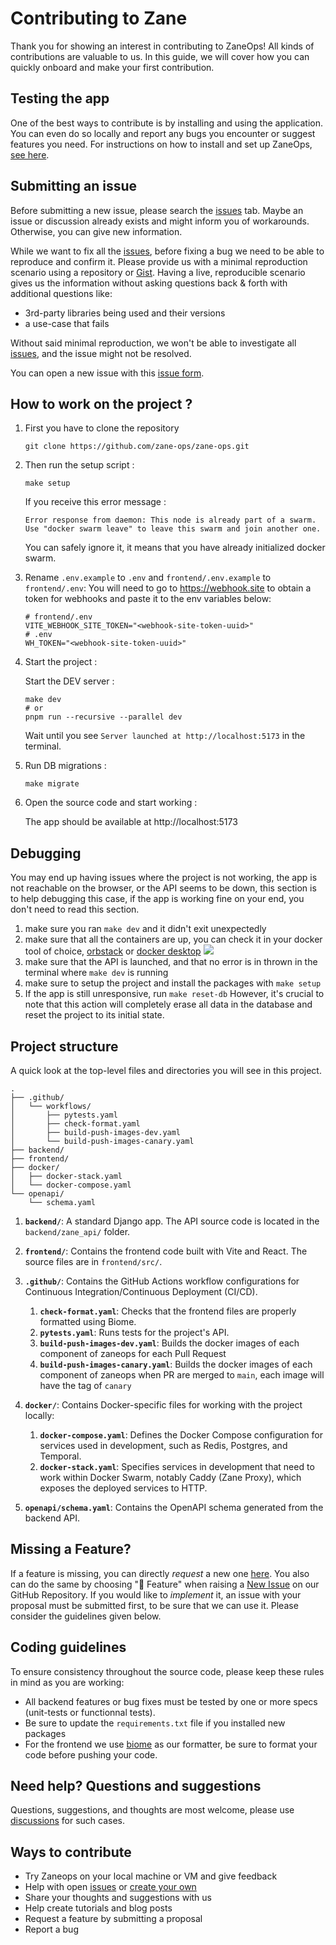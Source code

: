 # Contributing to Zane

Thank you for showing an interest in contributing to ZaneOps! All kinds of contributions are valuable to us. In this guide,
we will cover how you can quickly onboard and make your first contribution.

## Testing the app

One of the best ways to contribute is by installing and using the application. You can even do so locally and report any bugs you encounter or suggest features you need. For instructions on how to install and set up ZaneOps, [see here](https://zane.fredkiss.dev/docs/get-started/).


## Submitting an issue

Before submitting a new issue, please search the [issues](https://github.com/zane-ops/zane-ops/issues) tab. Maybe an
issue or discussion already exists and might inform you of workarounds. Otherwise, you can give new information.

While we want to fix all the [issues](https://github.com/zane-ops/zane-ops/issues), before fixing a bug we need to be
able to reproduce and confirm it. Please provide us with a minimal reproduction scenario using a repository
or [Gist](https://gist.github.com/). Having a live, reproducible scenario gives us the information without asking
questions back & forth with additional questions like:

- 3rd-party libraries being used and their versions
- a use-case that fails

Without said minimal reproduction, we won't be able to investigate
all [issues](https://github.com/zane-ops/zane-ops/issues), and the issue might not be resolved.

You can open a new issue with this [issue form](https://github.com/zane-ops/zane-ops/issues/new).

## How to work on the project ?


1. First you have to clone the repository

    ```shell
    git clone https://github.com/zane-ops/zane-ops.git
    ``` 

2. Then run the setup script :

   ```shell
   make setup
   ```

   If you receive this error message :

    ```
    Error response from daemon: This node is already part of a swarm. Use "docker swarm leave" to leave this swarm and join another one.
    ```
   You can safely ignore it, it means that you have already initialized docker swarm.

3. Rename `.env.example` to `.env` and `frontend/.env.example` to `frontend/.env`: 
   You will need to go to https://webhook.site to obtain a token for webhooks and paste it to the env variables below:
   
   ```shell
   # frontend/.env
   VITE_WEBHOOK_SITE_TOKEN="<webhook-site-token-uuid>"
   # .env
   WH_TOKEN="<webhook-site-token-uuid>"
   ```
 
4. Start the project :

   Start the DEV server :
    ```shell
    make dev
    # or
    pnpm run --recursive --parallel dev
    ```

   Wait until you see `Server launched at http://localhost:5173` in the terminal.
   
5. Run DB migrations :

    ```shell
    make migrate
    ```

6. Open the source code and start working :

   The app should be available at http://localhost:5173


## Debugging

You may end up having issues where the project is not working, the app is not reachable on the browser, or the API seems
to be down, this section is to help debugging this case, if the app is working fine on your end, you don't need to read
this section.

1. make sure you ran `make dev` and it didn't exit unexpectedly
2. make sure that all the containers are up, you can check it in your docker tool of choice, [orbstack](https://orbstack.dev/) or [docker desktop](https://www.docker.com/products/docker-desktop/)
   <img src="/docs/images/illustration.webp" />
3. make sure that the API is launched, and that no error is in thrown in the terminal where `make dev` is running
4. make sure to setup the project and install the packages with `make setup`
5. If the app is still unresponsive, run `make reset-db` However, it's crucial to note that this action will completely
   erase all data in the database and reset the project to its initial state.

## Project structure

A quick look at the top-level files and directories you will see in this project.

```
.
├── .github/
│   └── workflows/
│       ├── pytests.yaml
│       ├── check-format.yaml
│       ├── build-push-images-dev.yaml
│       └── build-push-images-canary.yaml
├── backend/
├── frontend/
├── docker/
│   ├── docker-stack.yaml
│   └── docker-compose.yaml
└── openapi/
    └── schema.yaml
```


1. **`backend/`**: A standard Django app. The API source code is located in the `backend/zane_api/` folder.

2. **`frontend/`**: Contains the frontend code built with Vite and React. The source files are in `frontend/src/`.

3. **`.github/`**: Contains the GitHub Actions workflow configurations for Continuous Integration/Continuous Deployment (CI/CD).
    1. **`check-format.yaml`**: Checks that the frontend files are properly formatted using Biome.
    2. **`pytests.yaml`**: Runs tests for the project's API.
    3. **`build-push-images-dev.yaml`**: Builds the docker images of each component of zaneops for each Pull Request 
    4. **`build-push-images-canary.yaml`**:  Builds the docker images of each component of zaneops when PR are merged to `main`, each image will have the tag of `canary`

4. **`docker/`**: Contains Docker-specific files for working with the project locally:
    1. **`docker-compose.yaml`**: Defines the Docker Compose configuration for services used in development, such as Redis, Postgres, and Temporal.
    2. **`docker-stack.yaml`**: Specifies services in development that need to work within Docker Swarm, notably Caddy (Zane Proxy), which exposes the deployed services to HTTP.

5. **`openapi/schema.yaml`**: Contains the OpenAPI schema generated from the backend API.


## Missing a Feature?

If a feature is missing, you can directly _request_ a new
one [here](https://github.com/zane-ops/zane-ops/issues/new?assignees=&labels=feature&template=feature_request.yml&title=%F0%9F%9A%80+Feature%3A+).
You also can do the same by choosing "🚀 Feature" when raising
a [New Issue](https://github.com/zane-ops/zane-ops/issues/new/choose) on our GitHub Repository.
If you would like to _implement_ it, an issue with your proposal must be submitted first, to be sure that we can use it.
Please consider the guidelines given below.

## Coding guidelines

To ensure consistency throughout the source code, please keep these rules in mind as you are working:

- All backend features or bug fixes must be tested by one or more specs (unit-tests or functionnal tests).
- Be sure to update the `requirements.txt` file if you installed new packages
- For the frontend we use [biome](https://biomejs.dev/) as our formatter, be sure to format your code before pushing
  your code.

## Need help? Questions and suggestions

Questions, suggestions, and thoughts are most welcome, please use [discussions](https://github.com/zane-ops/zane-ops/)
for such cases.

## Ways to contribute

- Try Zaneops on your local machine or VM and give feedback
- Help with open [issues](https://github.com/zane-ops/zane-ops/issues)
  or [create your own](https://github.com/zane-ops/zane-ops/issues/new/choose)
- Share your thoughts and suggestions with us
- Help create tutorials and blog posts
- Request a feature by submitting a proposal
- Report a bug
